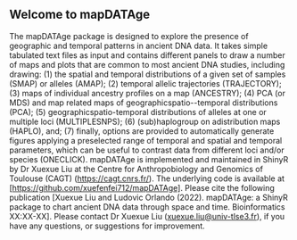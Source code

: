 ## Welcome to mapDATAge

The mapDATAge package is designed to explore the presence of geographic and temporal patterns in ancient DNA data. It takes simple tabulated text files as input and contains different panels to draw a number of maps and plots that are common to most ancient DNA studies, including drawing: 
(1) the spatial and temporal distributions of a given set of samples (SMAP) or alleles (AMAP);
(2) temporal allelic trajectories (TRAJECTORY);
(3) maps of individual ancestry profiles on a map (ANCESTRY);
(4) PCA (or MDS) and map related maps of geographicspatio--temporal distributions (PCA);
(5) geographicspatio-temporal distributions of alleles at one or multiple loci (MULTIPLESNPS);
(6) (sub)haplogroup on adistribution maps (HAPLO), and;
(7) finally, options are provided to automatically generate figures applying a preselected range of temporal and spatial and temporal parameters, which can be useful to contrast data from different loci and/or species (ONECLICK). 
    mapDATAge is implemented and maintained in ShinyR by Dr Xuexue Liu at the Centre for Anthropobiology and Genomics of Toulouse (CAGT) (https://cagt.cnrs.fr/).
The underlying code is available at [https://github.com/xuefenfei712/mapDATAge].
Please cite the following publication [Xuexue Liu and Ludovic Orlando (2022). mapDATAge: a ShinyR package to chart ancient DNA data through space and time. Bioinformatics XX:XX-XX].
Please contact Dr Xuexue Liu (xuexue.liu@univ-tlse3.fr), if you have any questions, or suggestions for improvement.
